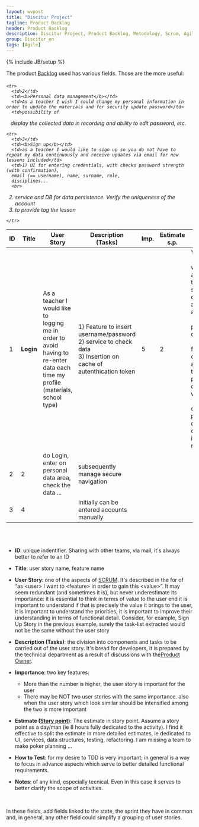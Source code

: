```yaml
---
layout: wvpost
title: "Discitur Project"
tagline: Product Backlog
header: Product Backlog
description: Discitur Project, Product Backlog, Metodology, Scrum, Agile
group: Discitur_en
tags: [Agile]
---
```

{% include JB/setup %}

The product <a href="http://en.wikipedia.org/wiki/Scrum_(software_development)#Product_backlog" target="_blank">Backlog</a>
used has various fields. Those are the more useful:

<h6>
<table class="table">
  <thead>
    <tr>
      <th><b>ID</b></th>
      <th><b>Title</b></th>
      <th><b>User Story</b></th>
      <th><b>Description<br>(Tasks)</b></th>
      <th><b>Imp.</b></th>
      <th><b>Estimate<br>s.p.</b></th>
      <th><b>How to Test</b></th>
      <th><b>Notes</b></th>
    </tr>
  </thead>
  <tbody>
    <tr>
      <td>1</td>
      <td><b>Login</b></td>
      <td>As a teacher I would like to 
   logging me in order to avoid having to re-enter data each time my 
   profile (materials, school type)</td>
      <td>1) Feature to insert username/password   
       <br>
  2) service to check data 
       <br>
  3) Insertion on cache of autenthication token
</td>
      <td>5</td>
      <td>2</td>
      <td>You enter  
         wrong data and verify that the system does not allow access to  
         personal data
      
         They fit right data and access to the personal data, which are 
         cases, personal data collected in registration</td>
            <td>It serves to verify the password encryption and to manage safe navigation subsequently
      </td>
    </tr>

    <tr>
      <td>2</td>
      <td><b>Personal data management</b></td>
      <td>As a teacher I wish I could change my personal information in order to update the materials and for security update password</td>
      <td>possibility of 
   display the collected data in recording and ability to edit password, etc.</td>
      <td>2</td>
      <td>2</td>
      <td>do Login, enter on personal data area, check the data ...</td>
      <td>subsequently manage secure navigation</td>
    </tr>

    <tr>
      <td>3</td>
      <td><b>Sign up</b></td>
      <td>as a teacher I would like to sign up so you do not have to repeat my data continuously and receive updates via email for new lessons included</td>
      <td>1) UI for entering credentials, with checks password strength (with confirmation),
      email (== username), name, surname, role, 
      disciplines...
      <br>
  2) service and DB for data persistence. Verify the uniqueness of the account
    <br>
  3) to provide tag the lesson</td>
      <td>3</td>
      <td>4</td>
      <td></td>
      <td>Initially can be entered accounts manually</td>
    </tr>




  </tbody>
</table> 
</h6>

- **ID**: unique indentifier. Sharing with other teams, via mail, it's always better to refer to an ID 
- **Title**: user story name, feature name
- **User Story**: one of the aspects of <a href="http://en.wikipedia.org/wiki/Scrum_(software_development)" target="_blank">SCRUM</a>. It's described in the for of
     “as &lt;user&gt; I want to &lt;feature&gt; in order to gain this &lt;value&gt;”. It may seem redundant (and sometimes it is), 
     but never underestimate its importance: it is essential to think in terms of value to the user 
end it is important to understand if that is precisely the value it brings to the user, 
it is important to understand the priorities, it is important to 
improve their understanding in terms of functional detail. Consider, for example, Sign Up Story in the previous example, surely the 
task-list extracted would not be the same without the user story
- **Description (Tasks)**: the division into components and tasks to be carried out of the user 
story. It's bread for developers, it is prepared by the technical department as a result 
of discussions with the<a href="http://en.wikipedia.org/wiki/Scrum_(software_development)#Product_Owner" target="_blank">Product Owner</a>. 
- **Importance**: two key features: 
     - More than the number is higher, the user story is important for the user 
     - There may be NOT two user stories with the same importance. also when the user story which look similar should be intensified among the two is more important

- **Estimate (<a href="http://agilefaq.wordpress.com/2007/11/13/what-is-a-story-point/" target="_blank">Story point</a>)**: 
The estimate in story point. Assume a story point as a day/man (ie 8 hours fully dedicated to the activity). 
I find it effective to split the estimate in more detailed estimates, ie dedicated to UI, services, 
data structures, testing, refactoring. I am missing a team to make poker planning ...
- **How to Test**: for my desire to TDD is very important; in general is a way to focus in advance aspects which serve to better detailed functional requirements. 
- **Notes**: of any kind, especially tecnical. Even in this case it serves to better clarify the scope of activities.

 

In these fields, add fields linked to the state, the sprint they have in common and, in general, any other field could simplify a grouping of user stories.